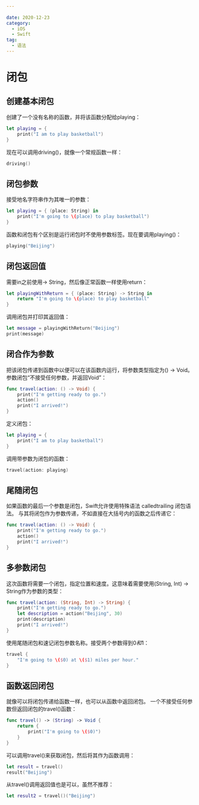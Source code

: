 ```yaml
---
 
date: 2020-12-23
category:
  - iOS
  - Swift
tag: 
  - 语法
---
```


# 闭包
## 创建基本闭包
创建了一个没有名称的函数，并将该函数分配给playing：
``` swift
let playing = {
    print("I am to play basketball")
}
```
现在可以调用driving()，就像一个常规函数一样：
``` swift
driving()
```

## 闭包参数
接受地名字符串作为其唯一的参数：
``` swift
let playing = { (place: String) in
    print("I'm going to \(place) to play basketball")
}
```
函数和闭包有个区别是运行闭包时不使用参数标签。现在要调用playing()：
``` swift
playing("Beijing")
```

## 闭包返回值
需要in之前使用-> String，然后像正常函数一样使用return：
``` swift
let playingWithReturn = { (place: String) -> String in
    return "I'm going to \(place) to play basketball"
}
```
调用闭包并打印其返回值：
``` swift
let message = playingWithReturn("Beijing")
print(message)
```

## 闭合作为参数
把该闭包传递到函数中以便可以在该函数内运行，将参数类型指定为() -> Void。参数闭包“不接受任何参数，并返回Void”：
``` swift
func travel(action: () -> Void) {
    print("I'm getting ready to go.")
    action()
    print("I arrived!")
}
```
定义闭包：
``` swift
let playing = {
    print("I am to play basketball")
}
```
调用带参数为闭包的函数：
``` swift
travel(action: playing)
```

## 尾随闭包
如果函数的最后一个参数是闭包，Swift允许使用特殊语法 calledtrailing 闭包语法。
与其将闭包作为参数传递，不如直接在大括号内的函数之后传递它：
``` swift
func travel(action: () -> Void) {
    print("I'm getting ready to go.")
    action()
    print("I arrived!")
}
```

## 多参数闭包
这次函数将需要一个闭包，指定位置和速度。这意味着需要使用(String, Int) -> String作为参数的类型：
``` swift
func travel(action: (String, Int) -> String) {
    print("I'm getting ready to go.")
    let description = action("Beijing", 30)
    print(description)
    print("I arrived!")
}
``` 
使用尾随闭包和速记闭包参数名称。接受两个参数得到$0和$1：
``` swift
travel {
    "I'm going to \($0) at \($1) miles per hour."
}
``` 

## 函数返回闭包
就像可以将闭包传递给函数一样，也可以从函数中返回闭包。
一个不接受任何参数但返回闭包的travel()函数：
``` swift
func travel() -> (String) -> Void {
    return {
        print("I'm going to \($0)")
    }
}
``` 
可以调用travel()来获取闭包，然后将其作为函数调用：
``` swift
let result = travel()
result("Beijing")
``` 
从travel()调用返回值也是可以，虽然不推荐：
``` swift
let result2 = travel()("Beijing")
``` 